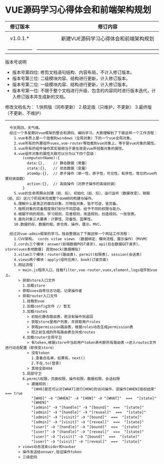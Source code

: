 # VUE源码学习心得体会和前端架构规划

| 修订版本 | 修订内容  | 修订人员 | 文档类型 | 修订日期 |
| :-----: |  :-----:  | :-----: | :-----: | :-----: |
|  v1.0.1.* | 新建VUE源码学习心得体会和前端架构规划 | sid | -- | 2018-12-04 |
| ————— | ————————————————————————————— | ————— | ————— | —————— |

版本号说明

* 版本号第四位: 修剪文档语句结构、内容布局，不计入修订版本。
* 版本号第三位: 二级模块内容、结构进行更新，计入修订版本。
* 版本号第二位: 一级模块内容、结构进行更新，计入修订版本。
* 版本号第一位: 不限于整个文档进行升级、包含的内容同时进行版本迭代，计入修订版本并生成新的文档。

修改文档名为：
1.快照版（同布更新）
2.稳定版（只维护，不更新）
3.最终版（不更新、不维护）

---

```utf-8
  今天周四，天气晴。
  经过一个多星期对vue框架的整合和源码、编码学习。大致理解到了下面这样一个工作流程：
    1.vue本质上是一个挂载到windows（全局对象）下的一个vue全局对象。
    2.vue所有的外置组件vuex,vue-router等挂载到vue对象上，等于是vue对象的属性。
    3.vue所有的组件操作其实就相当于是在改变vue所挂载对象的属性。
    4.vue组件对象的属性大致可以分为以下四个层级：
        (computentName):{
          data:{},    // 静态数据（常量）
          state:{},   // 状态数据（变量）
          atomOp:{},  // 原子操作（单一性，原子性，可见性，有序性。常见的vue内置封装函数）
          action:{},  // 高级操作（对原子操作的高级封装）
        }
    5.vue的生命周期从创建（前、后）、初始化（前、后）、运行监听（数据改变）、销毁（前、后）这几个阶段来完成整个dom树的构建与操作。
    6.理解什么是真正的面向对象。万物皆对象，皆不可逆，皆完备。
    7.按照对象的完备程度我们划分不同层级，给予不同的权限与能力。
    8.根据不同的规则，学习规则，完善规则，改造规则，创造规则。一张张表。
    9.面向对象三大要素：计算性、完备性、因果性。
    10.数据的存，数据的取。即仓库，操作，展示。MVC。
```

```utf-8
  经过对vue-admin框架的学习。独自整理出了下面这样一个网站工作流程：
    1.CVV架构。 cords vitae views （数据绑定、模块流程、展示操作）（MVVM）
    2.cords三个模块：answer(前端数据POST请求)、api(后台数据GET请求)、store(vuex本地数据) 其他mock(数据模拟)
    3.vitae三个模块：router(路由表)、permit(权限表)、session(会话表)
    4.views两个模块：apply(组件应用)、book(订装页面)
    5.网站流程：
      > main.js程序入口，挂载filter,vue-router,vuex,element,logs组件到vue上。
      > 获取store入口文件
        1.加载store
      > 获取vuex自带日志功能、记录操作者
      > 获取router入口文件
        1.挂载到vue
        2.加载config文件 // 暂无
        3.加载routes
          > 初始化静态路由表，若没有操作则返回
          > 获取store里用户列表，并获取用户roles
          > 获取permission路由表，根据roles动态生成permission表
          > 把之前生成的所有路由表合并成routes
        4.加载router全局守卫
          > 有token,根据store中当前用户token来判断所有路由表->进入routes文件进行动态配置（即改变store）
          > 没有token
            1.查看白名单，如果有，next()
            2.不在,to(登录)
          > 其他全部404
        5.局部守卫
        6.permit权限，页面权限，操作权限，数据权限，会话权限
          > 遵循规则：
            "[WHO]是否可以对[WHAT]进行[HOW]的访问操作，该操作[WHEN]授权结束" === true
            "[WHO]" —》 "[WHEN]" —》 "[HOW]" —》 "[WHAT]"  ===  "[state]"
            "[WHEN]"
            "[admin]" —》 "[handle]" —》 "[bound]"  ===  "[state]"
            "[admin]" —》 "[handle]" —》 "[reveal]"  ===  "[state]"
            "[admin]" —》 "[visit]" —》 "[bound]"  ===  "[state]"
            "[admin]" —》 "[visit]" —》 "[reveal]"  ===  "[state]"
            "[user]" —》 "[handle]" —》 "[bound]"  ===  "[state]"
            "[user]" —》 "[handle]" —》 "[reveal]"  ===  "[state]"
            "[user]" —》 "[visit]" —》 "[bound]"  ===  "[state]"
            "[user]" —》 "[visit]" —》 "[reveal]"  ===  "[state]"
      > views动态渲染sider和navbar
      > 操作发送给answer,验证操作token
      > 三级密码
```